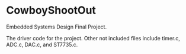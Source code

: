 # CowboyShootOut
Embedded Systems Design Final Project.

The driver code for the project. Other not included files include timer.c, ADC.c, DAC.c, and ST7735.c.
